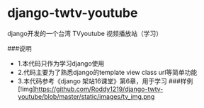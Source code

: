 # django-twtv-youtube
django开发的一个台湾 TVyoutube 视频播放站（学习）

###说明

* 1.本代码只作为学习django使用
* 2.代码主要为了熟悉django的template view  class url等简单功能
* 3.本代码参考《django 架站16课堂》第6章，用于学习
###样例
[!img]https://github.com/Roddy1219/django-twtv-youtube/blob/master/static/images/tv_img.png
